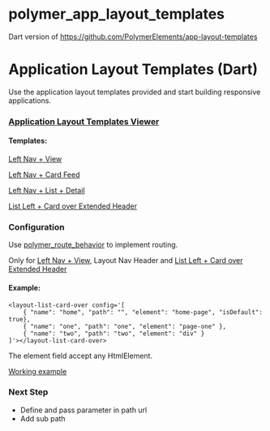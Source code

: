 # polymer_app_layout_templates
Dart version of https://github.com/PolymerElements/app-layout-templates

Application Layout Templates (Dart)
============================

Use the application layout templates provided and start building responsive applications.

### [Application Layout Templates Viewer](http://polymerelements.github.io/app-layout-templates/index.html)

#### Templates:

[Left Nav + View](http://polymerelements.github.io/app-layout-templates/nav-view/index.html)

[Left Nav + Card Feed](http://polymerelements.github.io/app-layout-templates/nav-cards/index.html)

[Left Nav + List + Detail](http://polymerelements.github.io/app-layout-templates/nav-list-detail/index.html)

[List Left + Card over Extended Header](http://polymerelements.github.io/app-layout-templates/list-card-over/index.html)


### Configuration
Use [polymer_route_behavior](https://github.com/lejard-h/polymer_route_behavior) to implement routing.

Only for [Left Nav + View](http://polymerelements.github.io/app-layout-templates/nav-view/index.html), Layout Nav Header and [List Left + Card over Extended Header](http://polymerelements.github.io/app-layout-templates/list-card-over/index.html)

#### Example:
    
    
    <layout-list-card-over config='[
        { "name": "home", "path": "", "element": "home-page", "isDefault": true},
        { "name": "one", "path": "one", "element": "page-one" },
        { "name": "two", "path": "two", "element": "div" }
    ]'></layout-list-card-over>
    
The element field accept any HtmlElement.

[Working example](https://github.com/lejard-h/polymer_app_layout_templates/tree/master/example)

### Next Step

- Define and pass parameter in path url
- Add sub path